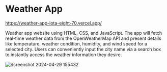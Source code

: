 # Weather App

https://weather-app-iota-eight-70.vercel.app/

Weather app website using HTML, CSS, and JavaScript. The app will fetch real-time weather data from the OpenWeatherMap API and present details like temperature, weather condition, humidity, and wind speed for a selected city. Users can conveniently input the city name via a search box to instantly access the weather information they desire.

![Screenshot 2024-04-29 155432](https://github.com/archanaprabhat/Weather-App/assets/53783585/6e80a08a-b358-497a-9a41-8432e7c106d6)
